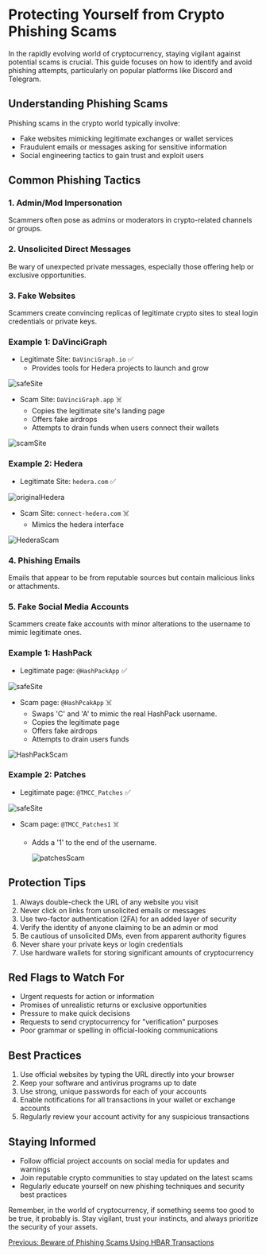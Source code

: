 # Protecting Yourself from Crypto Phishing Scams

In the rapidly evolving world of cryptocurrency, staying vigilant against potential scams is crucial. This guide focuses on how to identify and avoid phishing attempts, particularly on popular platforms like Discord and Telegram.

## Understanding Phishing Scams

Phishing scams in the crypto world typically involve:

- Fake websites mimicking legitimate exchanges or wallet services
- Fraudulent emails or messages asking for sensitive information
- Social engineering tactics to gain trust and exploit users

## Common Phishing Tactics

### 1. Admin/Mod Impersonation

Scammers often pose as admins or moderators in crypto-related channels or groups.

### 2. Unsolicited Direct Messages

Be wary of unexpected private messages, especially those offering help or exclusive opportunities.

### 3. Fake Websites

Scammers create convincing replicas of legitimate crypto sites to steal login credentials or private keys.

### Example 1: DaVinciGraph

- Legitimate Site: `DaVinciGraph.io` ✅
  - Provides tools for Hedera projects to launch and grow

![safeSite](./images/safeSite.jpg)

- Scam Site: `DaVinciGraph.app` ☠️
  - Copies the legitimate site's landing page
  - Offers fake airdrops
  - Attempts to drain funds when users connect their wallets

![scamSite](./images/scamSite.jpg)

### Example 2: Hedera

- Legitimate Site: `hedera.com` ✅

![originalHedera](./images/originalHedera.png)

- Scam Site: `connect-hedera.com` ☠️
  - Mimics the hedera interface

![HederaScam](./images/HederaScam.png)

### 4. Phishing Emails

Emails that appear to be from reputable sources but contain malicious links or attachments.

### 5. Fake Social Media Accounts

Scammers create fake accounts with minor alterations to the username to mimic legitimate ones.

### Example 1: HashPack

- Legitimate page: `@HashPackApp` ✅

![safeSite](./images/originalHashpack.png)

- Scam page: `@HashPcakApp` ☠️
  - Swaps 'C' and 'A' to mimic the real HashPack username.
  - Copies the legitimate page
  - Offers fake airdrops
  - Attempts to drain users funds

![HashPackScam](./images/HashPackScam.jpg)

### Example 2: Patches

- Legitimate page: `@TMCC_Patches` ✅

![safeSite](./images/PatchesOriginal.png)

- Scam page: `@TMCC_Patches1` ☠️

  - Adds a '1' to the end of the username.

    ![patchesScam](./images/patchesScam.png)

## Protection Tips

1. Always double-check the URL of any website you visit
2. Never click on links from unsolicited emails or messages
3. Use two-factor authentication (2FA) for an added layer of security
4. Verify the identity of anyone claiming to be an admin or mod
5. Be cautious of unsolicited DMs, even from apparent authority figures
6. Never share your private keys or login credentials
7. Use hardware wallets for storing significant amounts of cryptocurrency

## Red Flags to Watch For

- Urgent requests for action or information
- Promises of unrealistic returns or exclusive opportunities
- Pressure to make quick decisions
- Requests to send cryptocurrency for "verification" purposes
- Poor grammar or spelling in official-looking communications

## Best Practices

1. Use official websites by typing the URL directly into your browser
2. Keep your software and antivirus programs up to date
3. Use strong, unique passwords for each of your accounts
4. Enable notifications for all transactions in your wallet or exchange accounts
5. Regularly review your account activity for any suspicious transactions

## Staying Informed

- Follow official project accounts on social media for updates and warnings
- Join reputable crypto communities to stay updated on the latest scams
- Regularly educate yourself on new phishing techniques and security best practices

Remember, in the world of cryptocurrency, if something seems too good to be true, it probably is. Stay vigilant, trust your instincts, and always prioritize the security of your assets.

[Previous: Beware of Phishing Scams Using HBAR Transactions](./04-beware-of-phishing-scams-using-hbar-transactions.md)
